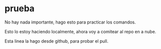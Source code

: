 # prueba
No hay nada importante, hago esto para practicar los comandos.

Esto lo estoy haciendo localmente, ahora voy a comitear al repo en a nube.

Esta linea la hago desde github, para probar el pull.
